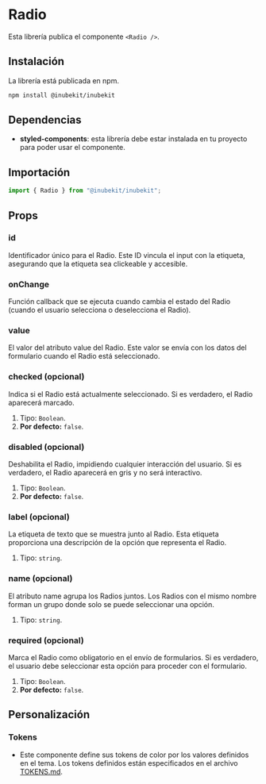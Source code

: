 # Radio

Esta librería publica el componente `<Radio />`.

## Instalación

La librería está publicada en npm.

```bash
npm install @inubekit/inubekit
```

## Dependencias

- **styled-components**: esta librería debe estar instalada en tu proyecto para poder usar el componente.

## Importación

```jsx
import { Radio } from "@inubekit/inubekit";
```

## Props

### id

Identificador único para el Radio. Este ID vincula el input con la etiqueta, asegurando que la etiqueta sea clickeable y accesible.

### onChange

Función callback que se ejecuta cuando cambia el estado del Radio (cuando el usuario selecciona o deselecciona el Radio).

### value

El valor del atributo value del Radio. Este valor se envía con los datos del formulario cuando el Radio está seleccionado.

### checked (opcional)

Indica si el Radio está actualmente seleccionado. Si es verdadero, el Radio aparecerá marcado.

1. Tipo: `Boolean`.
2. **Por defecto:** `false`.

### disabled (opcional)

Deshabilita el Radio, impidiendo cualquier interacción del usuario. Si es verdadero, el Radio aparecerá en gris y no será interactivo.

1. Tipo: `Boolean`.
2. **Por defecto:** `false`.

### label (opcional)

La etiqueta de texto que se muestra junto al Radio. Esta etiqueta proporciona una descripción de la opción que representa el Radio.

1. Tipo: `string`.

### name (opcional)

El atributo name agrupa los Radios juntos. Los Radios con el mismo nombre forman un grupo donde solo se puede seleccionar una opción.

1. Tipo: `string`.

### required (opcional)

Marca el Radio como obligatorio en el envío de formularios. Si es verdadero, el usuario debe seleccionar esta opción para proceder con el formulario.

1. Tipo: `Boolean`.
1. **Por defecto:** `false`.

## Personalización

### Tokens

- Este componente define sus tokens de color por los valores definidos en el tema. Los tokens definidos están especificados en el archivo [TOKENS.md](./TOKENS.md).
